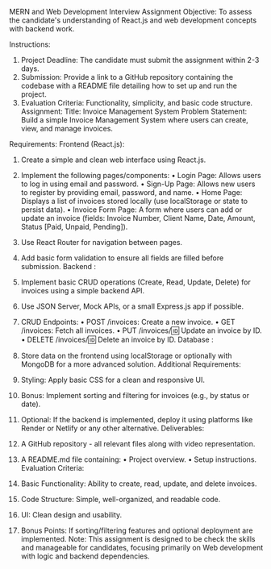 MERN and Web Development Interview Assignment
Objective:
To assess the candidate's understanding of React.js and web development concepts with backend
work.

Instructions:
1. Project Deadline: The candidate must submit the assignment within 2-3 days.
2. Submission: Provide a link to a GitHub repository containing the codebase with a
README file detailing how to set up and run the project.
3. Evaluation Criteria: Functionality, simplicity, and basic code structure.
Assignment:
Title: Invoice Management System
Problem Statement:
Build a simple Invoice Management System where users can create, view, and manage
invoices.

Requirements:
Frontend (React.js):
1. Create a simple and clean web interface using React.js.
2. Implement the following pages/components:
• Login Page: Allows users to log in using email and password.
• Sign-Up Page: Allows new users to register by providing email, password, and name.
• Home Page: Displays a list of invoices stored locally (use localStorage or state to
persist data).
• Invoice Form Page: A form where users can add or update an invoice (fields: Invoice
Number, Client Name, Date, Amount, Status [Paid, Unpaid, Pending]).
3. Use React Router for navigation between pages.
4. Add basic form validation to ensure all fields are filled before submission.
Backend :
1. Implement basic CRUD operations (Create, Read, Update, Delete) for invoices using a
simple backend API.
2. Use JSON Server, Mock APIs, or a small Express.js app if possible.

3. CRUD Endpoints:
• POST /invoices: Create a new invoice.
• GET /invoices: Fetch all invoices.
• PUT /invoices/:id: Update an invoice by ID.
• DELETE /invoices/:id: Delete an invoice by ID.
Database :
1. Store data on the frontend using localStorage or optionally with MongoDB for a more
advanced solution.
Additional Requirements:
1. Styling: Apply basic CSS for a clean and responsive UI.
2. Bonus: Implement sorting and filtering for invoices (e.g., by status or date).
3. Optional: If the backend is implemented, deploy it using platforms like Render or
Netlify or any other alternative.
Deliverables:
1. A GitHub repository - all relevant files along with video representation.
2. A README.md file containing:
• Project overview.
• Setup instructions.
Evaluation Criteria:
1. Basic Functionality: Ability to create, read, update, and delete invoices.
2. Code Structure: Simple, well-organized, and readable code.
3. UI: Clean design and usability.
4. Bonus Points: If sorting/filtering features and optional deployment are implemented.
Note: This assignment is designed to be check the skills and manageable for candidates, focusing
primarily on Web development with logic and backend dependencies.
